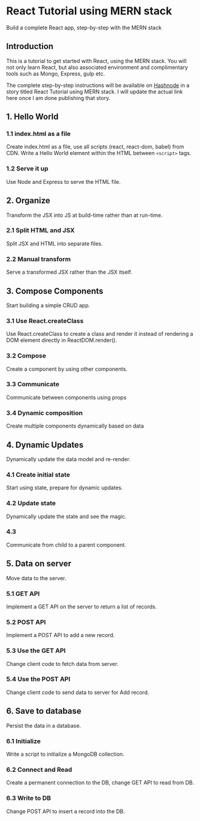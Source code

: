 # React Tutorial using MERN stack
Build a complete React app, step-by-step with the MERN stack

## Introduction
This is a tutorial to get started with React, using the MERN stack. You will
not only learn React, but also associated environment and complimentary tools
such as Mongo, Express, gulp etc.

The complete step-by-step instructions will be available on [Hashnode](https://hashnode.com)
in a story titled React Tutorial using MERN stack. I will update the actual link
here once I am done publishing that story.

## 1. Hello World

### 1.1 index.html as a file
Create index.html as a file, use all scripts (react, react-dom, babel) from CDN.
Write a Hello World element within the HTML between `<script>` tags.

### 1.2 Serve it up
Use Node and Express to serve the HTML file.

## 2. Organize
Transform the JSX into JS at build-time rather than at run-time.

### 2.1 Split HTML and JSX
Split JSX and HTML into separate files.

### 2.2 Manual transform
Serve a transformed JSX rather than the JSX itself.

## 3. Compose Components
Start building a simple CRUD app.

### 3.1 Use React.createClass
Use React.createClass to create a class and render it instead of rendering
a DOM element directly in ReactDOM.render().

### 3.2 Compose
Create a component by using other components.

### 3.3 Communicate
Communicate between components using props

### 3.4 Dynamic composition
Create multiple components dynamically based on data

## 4. Dynamic Updates
Dynamically update the data model and re-render.

### 4.1 Create initial state
Start using state, prepare for dynamic updates.

### 4.2 Update state
Dynamically update the state and see the magic.

### 4.3
Communicate from child to a parent component.

## 5. Data on server
Move data to the server.

### 5.1 GET API
Implement a GET API on the server to return a list of records.

### 5.2 POST API
Implement a POST API to add a new record.

### 5.3 Use the GET API
Change client code to fetch data from server.

### 5.4 Use the POST API
Change client code to send data to server for Add record.

## 6. Save to database
Persist the data in a database.

### 6.1 Initialize
Write a script to initialize a MongoDB collection.

### 6.2 Connect and Read
Create a permanent connection to the DB, change GET API to read from DB.

### 6.3 Write to DB
Change POST API to insert a record into the DB.

